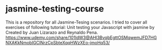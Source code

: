 # jasmine-testing-course
This is a repository for all Jasmine-Tesing scenarios.
I tried to cover all exercises of following tutorial:
Unit testing your Javascript with jasmine by Created by Juan Lizarazo and Reynaldo Pena.
https://www.udemy.com/share/101IdW3@AHl3BvqbEgttOSMqwemJFD7HGNXAKkNmobIGClNrzCpSbteXqqHWzXEo-jmoHq53/
